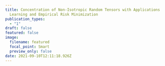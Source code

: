 ```yaml
---
title: Concentration of Non-Isotropic Random Tensors with Applications to
  Learning and Empirical Risk Minimization
publication_types:
  - "1"
draft: false
featured: false
image:
  filename: featured
  focal_point: Smart
  preview_only: false
date: 2021-09-10T12:11:18.926Z
---
```

